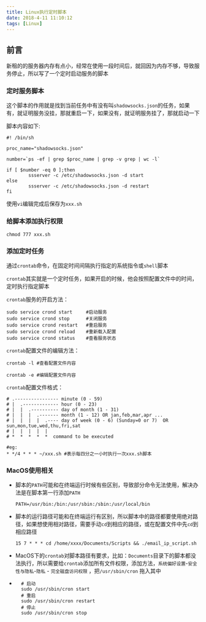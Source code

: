```yaml
---
title: Linux执行定时脚本
date: 2018-4-11 11:10:12
tags: [Linux]
---
```


## 前言 ##

新租的的服务器内存有点小，经常在使用一段时间后，就回因为内存不够，导致服务停止，所以写了一个定时启动服务的脚本


<!-- more -->

### 定时服务脚本 ###

这个脚本的作用就是找到当前任务中有没有叫`shadowsocks.json`的任务，如果有，就证明服务没挂，那就重启一下，如果没有，就证明服务挂了，那就启动一下

脚本内容如下:

```
#! /bin/sh

proc_name="shadowsocks.json"

number=`ps -ef | grep $proc_name | grep -v grep | wc -l`

if [ $number -eq 0 ];then
        ssserver -c /etc/shadowsocks.json -d start
else
        ssserver -c /etc/shadowsocks.json -d restart
fi
```

使用`vi`编辑完成后保存为`xxx.sh`


### 给脚本添加执行权限 ###

```
chmod 777 xxx.sh
```

### 添加定时任务 ### 

通过`crontab`命令，在固定时间间隔执行指定的系统指令或`shell`脚本

`crontab`其实就是一个定时任务，如果开启的时候，他会按照配置文件中的时间，定时执行指定脚本

`crontab`服务的开启方法：

```
sudo service crond start     #启动服务
sudo service crond stop      #关闭服务
sudo service crond restart   #重启服务
sudo service crond reload    #重新载入配置
sudo service crond status    #查看服务状态
```

`crontab`配置文件的编辑方法：

```
crontab -l #查看配置文件内容

crontab -e #编辑配置文件内容
```

`crontab`配置文件格式：

```
# .---------------- minute (0 - 59) 
# |  .------------- hour (0 - 23)
# |  |  .---------- day of month (1 - 31)
# |  |  |  .------- month (1 - 12) OR jan,feb,mar,apr ... 
# |  |  |  |  .---- day of week (0 - 6) (Sunday=0 or 7)  OR sun,mon,tue,wed,thu,fri,sat 
# |  |  |  |  |
# *  *  *  *  *  command to be executed

#eg:
* */4 * * * ~/xxx.sh #表示每四分之一小时执行一次xxx.sh脚本
```

### MacOS使用相关

* 脚本的`PATH`可能和在终端运行时候有些区别，导致部分命令无法使用，解决办法是在脚本第一行添加`PATH`

  ```shell
  PATH=/usr/bin:/bin:/usr/sbin:/sbin:/usr/local/bin
  ```

* 脚本的运行路径可能和在终端运行有区别，所以脚本中的路径都要使用绝对路径，如果想使用相对路径，需要手动`cd`到相应的路径，或在配置文件中先`cd`到相应路径

  ```shell
  15 7 * * * cd /home/xxxx/Documents/Scripts && ./email_ip_script.sh
  ```

* MacOS下的`crontab`对脚本路径有要求，比如：`Documents`目录下的脚本都没法执行，所以需要给`crontab`添加所有文件权限，添加方法，`系统偏好设置`-`安全性与隐私`-`隐私` - `完全磁盘访问权限` ，把`/usr/sbin/cron` 拖入其中

* ```shell
    # 启动
    sudo /usr/sbin/cron start
    # 重启
    sudo /usr/sbin/cron restart
    # 停止
    sudo /usr/sbin/cron stop
  ```

  

